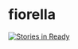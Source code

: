 # fiorella
[![Stories in Ready](https://badge.waffle.io/machineio/fiorella.svg?label=ready&title=Ready)](http://waffle.io/machineio/fiorella)
